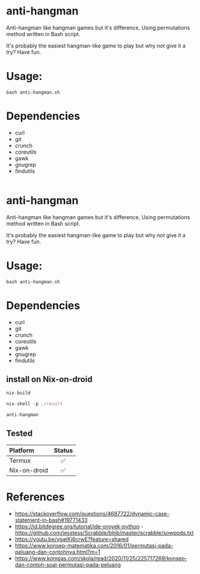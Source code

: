 # anti-hangman
Anti-hangman like hangman games but it's difference, Using permutations method written in Bash script.

It's probably the easiest hangman-like game to play but why not give it a try? Have fun.

# Usage:

```bash anti-hangman.sh```


# Dependencies
- curl
- git
- crunch
- coreutils
- gawk
- gnugrep
- findutils
  ```nix
  
# anti-hangman
Anti-hangman like hangman games but it's difference, Using permutations method written in Bash script.


It's probably the easiest hangman-like game to play but why not give it a try? Have fun.


# Usage:


```bash anti-hangman.sh```




# Dependencies
- curl
- git
- crunch
- coreutils
- gawk
- gnugrep
- findutils

## install on Nix-on-droid

```nix
nix-build
```


```nix
nix-shell -p ./result
```

```sh
anti-hangman
```

## Tested
| Platform | Status |
| :---------------- | :------: | 
| Termux | ✅ | 
| Nix-on-droid | ✅ |

# References
- https://stackoverflow.com/questions/4687722/dynamic-case-statement-in-bash#19771433
- https://id.bitdegree.org/tutorial/ide-proyek-python
-https://github.com/jesstess/Scrabble/blob/master/scrabble/sowpods.txt
- https://youtu.be/vgatKi6crwE?feature=shared
- https://www.konsep-matematika.com/2016/01/permutasi-pada-peluang-dan-contohnya.html?m=1
- https://www.kompas.com/skola/read/2020/11/25/225717269/konsep-dan-contoh-soal-permutasi-pada-peluang
